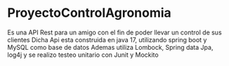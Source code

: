 # ProyectoControlAgronomia
Es una API Rest para un amigo con el fin de poder llevar un control de sus clientes
Dicha Api esta construida en java 17, utilizando spring boot y MySQL como base de datos
Ademas utiliza Lombock, Spring data Jpa, log4j y se realizo testeo unitario con Junit y Mockito
